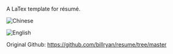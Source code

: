 A LaTex template for résumé.

![Chinese](https://github.com/Arsennnic/latex-template-billryan-resume/raw/master/resume-1.jpg)

![English](https://github.com/Arsennnic/latex-template-billryan-resume/raw/master/resume-2.jpg)

Original Github: https://github.com/billryan/resume/tree/master
